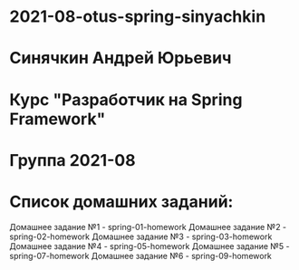 # 2021-08-otus-spring-sinyachkin
# Синячкин Андрей Юрьевич
# Курс "Разработчик на Spring Framework"
# Группа 2021-08
# Список домашних заданий:
Домашнее задание №1 - spring-01-homework
Домашнее задание №2 - spring-02-homework
Домашнее задание №3 - spring-03-homework
Домашнее задание №4 - spring-05-homework
Домашнее задание №5 - spring-07-homework
Домашнее задание №6 - spring-09-homework
